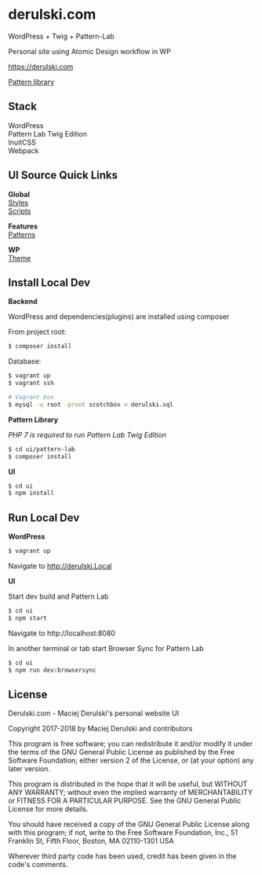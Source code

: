# derulski.com

WordPress + Twig + Pattern-Lab

Personal site using Atomic Design workflow in WP

https://derulski.com

[Pattern library](https://pattern-lab.derulski.com/)

## Stack

WordPress<br>
Pattern Lab Twig Edition<br>
InuitCSS<br>
Webpack

## UI Source Quick Links

**Global**<br>
[Styles](https://github.com/macder/derulski.com/tree/develop/ui/src/styles)<br>
[Scripts](https://github.com/macder/derulski.com/tree/develop/ui/src/scripts)

**Features**<br>
[Patterns](https://github.com/macder/derulski.com/tree/develop/ui/src/patterns/_patterns)

**WP**<br>
[Theme](https://github.com/macder/derulski.com/tree/develop/wp/wp-content/themes/derulski)

## Install Local Dev

**Backend**

WordPress and dependencies(plugins) are installed using composer

From project root:
```sh
$ composer install
```

Database:
```sh
$ vagrant up
$ vagrant ssh

# Vagrant box
$ mysql -u root -proot scotchbox < derulski.sql
```

**Pattern Library**

*PHP 7 is required to run Pattern Lab Twig Edition*

```sh
$ cd ui/pattern-lab
$ composer install
```

**UI**

```sh
$ cd ui
$ npm install
```

## Run Local Dev

**WordPress**
```sh
$ vagrant up
```

Navigate to http://derulski.Local

**UI**

Start dev build and Pattern Lab
```sh
$ cd ui
$ npm start
```

Navigate to http://localhost:8080

In another terminal or tab start Browser Sync for Pattern Lab
```sh
$ cd ui
$ npm run dev:browsersync
```

## License

Derulski.com - Maciej Derulski's personal website UI

Copyright 2017-2018 by Maciej Derulski and contributors

This program is free software; you can redistribute it and/or modify
it under the terms of the GNU General Public License as published by
the Free Software Foundation; either version 2 of the License, or
(at your option) any later version.

This program is distributed in the hope that it will be useful,
but WITHOUT ANY WARRANTY; without even the implied warranty of
MERCHANTABILITY or FITNESS FOR A PARTICULAR PURPOSE.  See the
GNU General Public License for more details.

You should have received a copy of the GNU General Public License
along with this program; if not, write to the Free Software
Foundation, Inc., 51 Franklin St, Fifth Floor, Boston, MA  02110-1301  USA

Wherever third party code has been used, credit has been given in the code's
comments.
